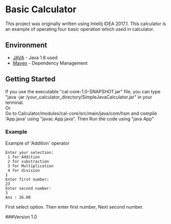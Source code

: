 # Basic Calculator

This project was originally written using Intellij IDEA 2017.1. This calculator is an example of operating four basic operation which used in calculator.

## Environment

* [JAVA](http://www.oracle.com/technetwork/java/javase/downloads/jdk8-downloads-2133151.html) - Java 1.8 used
* [Maven](https://maven.apache.org/) - Dependency Management

## Getting Started

If you use the executable "cal-core-1.0-SNAPSHOT.jar" file, you can type "java -jar /your_calculator_directory/SimpleJavaCalculator.jar" in your terminal.
<br>
Or
<br>
Go to Calculator/modules/cal-core/src/main/java/com/hsm and compile 'App.java' using "javac App.java". Then Run the code using "java App"
### Example

Example of 'Addition' operator

```
Enter your selection: 
 1 for Addition 
 2 for substraction 
 3 for Multiplication 
 4 for division
1
Enter first number:
23
Enter second number:
3
Ans : 26.00
```
First select option.
Then enter first number,
Next second number.

###Version 1.0
